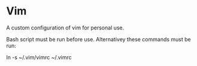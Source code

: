 # Vim
A custom configuration of vim for personal use.

Bash script must be run before use.
Alternativey these commands must be run:

ln -s ~/.vim/vimrc ~/.vimrc
